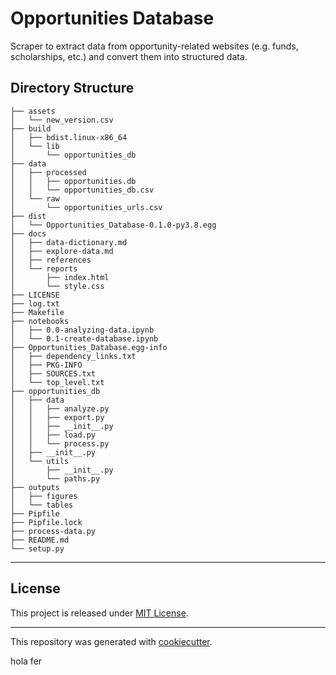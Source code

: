 # Opportunities Database
Scraper to extract data from opportunity-related websites (e.g. funds, scholarships, etc.) and convert them into structured data.

## Directory Structure
```
├── assets
│   └── new_version.csv
├── build
│   ├── bdist.linux-x86_64
│   └── lib
│       └── opportunities_db
├── data
│   ├── processed
│   │   ├── opportunities.db
│   │   └── opportunities_db.csv
│   └── raw
│       └── opportunities_urls.csv
├── dist
│   └── Opportunities_Database-0.1.0-py3.8.egg
├── docs
│   ├── data-dictionary.md
│   ├── explore-data.md
│   ├── references
│   └── reports
│       ├── index.html
│       └── style.css
├── LICENSE
├── log.txt
├── Makefile
├── notebooks
│   ├── 0.0-analyzing-data.ipynb
│   └── 0.1-create-database.ipynb
├── Opportunities_Database.egg-info
│   ├── dependency_links.txt
│   ├── PKG-INFO
│   ├── SOURCES.txt
│   └── top_level.txt
├── opportunities_db
│   ├── data
│   │   ├── analyze.py
│   │   ├── export.py
│   │   ├── __init__.py
│   │   ├── load.py
│   │   └── process.py
│   ├── __init__.py
│   └── utils
│       ├── __init__.py
│       └── paths.py
├── outputs
│   ├── figures
│   └── tables
├── Pipfile
├── Pipfile.lock
├── process-data.py
├── README.md
└── setup.py
```
---

## License

This project is released under [MIT License](/LICENSE).

---

This repository was generated with [cookiecutter](https://github.com/cookiecutter/cookiecutter).



hola fer 
